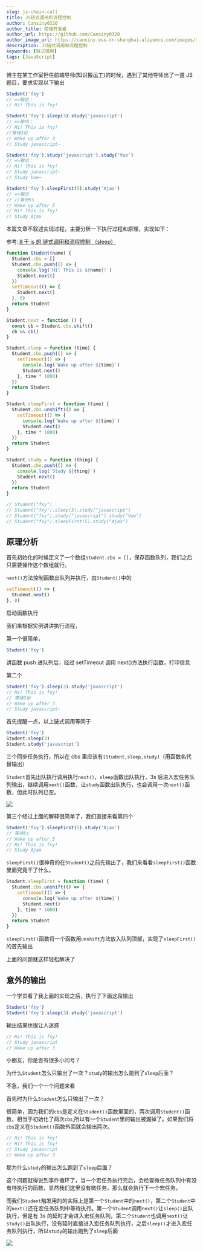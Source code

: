 ```yaml
---
slug: js-chain-call
title: JS链式调用和流程控制
author: Cansiny0320
author_title: 前端开发者
author_url: https://github.com/Cansiny0320
author_image_url: https://cansiny.oss-cn-shanghai.aliyuncs.com/images/1618298366420-logo.jpg
description: JS链式调用和流程控制
keywords: [链式调用]
tags: [JavaScript]
---
```


博主在某工作室担任前端导师(知识搬运工)的时候，遇到了其他导师出了一道 JS 题目，要求实现以下输出

<!--truncate-->

```js
Student('fxy')
// =>输出：
// Hi! This is fxy!

Student('fxy').sleep(3).study('javascript')
// =>输出：
// Hi! This is fxy!
//等待3秒
// Wake up after 3
// Study javascript~

Student('fxy').study('javascript').study('Vue')
// =>输出：
// Hi! This is fxy!
// Study javascript~
// Study Vue~

Student('fxy').sleepFirst(5).study('Ajax')
// =>输出
// //等待5s
// Wake up after 5
// Hi! This is fxy!
// Study Ajax
```

本篇文章不叙述实现过程，主要分析一下执行过程和原理，实现如下：

参考:[关于 js 的 链式调用和流程控制 （sleep）](https://blog.csdn.net/qq_37653449/article/details/83933724)

```js
function Student(name) {
  Student.cbs = []
  Student.cbs.push(() => {
    console.log(`Hi! This is ${name}!`)
    Student.next()
  })
  setTimeout(() => {
    Student.next()
  }, 0)
  return Student
}

Student.next = function () {
  const cb = Student.cbs.shift()
  cb && cb()
}

Student.sleep = function (time) {
  Student.cbs.push(() => {
    setTimeout(() => {
      console.log(`Wake up after ${time}`)
      Student.next()
    }, time * 1000)
  })
  return Student
}

Student.sleepFirst = function (time) {
  Student.cbs.unshift(() => {
    setTimeout(() => {
      console.log(`Wake up after ${time}`)
      Student.next()
    }, time * 1000)
  })
  return Student
}

Student.study = function (thing) {
  Student.cbs.push(() => {
    console.log(`Study ${thing}`)
    Student.next()
  })
  return Student
}

// Student("fxy")
// Student("fxy").sleep(3).study("javascript")
// Student("fxy").study("javascript").study("Vue")
// Student("fxy").sleepFirst(5).study("Ajax")
```

## 原理分析

首先初始化的时候定义了一个数组`Student.cbs = []`，保存函数队列，我们之后只需要操作这个数组就行。

`next()`方法控制函数出队列并执行，由`Student()`中的

```js
setTimeout(() => {
  Student.next()
}, 0)
```

启动函数执行

我们来根据实例讲讲执行流程，

第一个很简单，

```js
Student('fxy')
```

讲函数 push 进队列后，经过 setTimeout 调用 next()方法执行函数，打印信息

第二个

```js
Student('fxy').sleep(3).study('javascript')
// Hi! This is fxy!
// 等待3秒
// Wake up after 3
// Study javascript~
```

首先提醒一点，以上链式调用等同于

```js
Student('fxy')
Student.sleep(3)
Student.study('javascript')
```

三个同步任务执行，所以在 cbs 里应该有`[Student,sleep,study]`（用函数名代替输出）

`Student`首先出队执行调用执行`next()`，`sleep`函数出队执行，3s 后进入宏任务队列输出，继续调用`next()`函数，让`study`函数出队执行，也会调用一次`next()`函数，但此时队列已空。

![](https://cansiny.oss-cn-shanghai.aliyuncs.com/images/1618300395026.png)

第三个经过上面的解释很简单了，我们直接来看第四个

```js
Student('fxy').sleepFirst(5).study('Ajax')
// 等待5s
// Wake up after 5
// Hi! This is fxy!
// Study Ajax
```

`sleepFirst()`很神奇的在`Student()`之前先输出了，我们来看看`sleepFirst()`函数里面究竟干了什么。

```js
Student.sleepFirst = function (time) {
  Student.cbs.unshift(() => {
    setTimeout(() => {
      console.log(`Wake up after ${time}`)
      Student.next()
    }, time * 1000)
  })
  return Student
}
```

`sleepFirst()`函数将一个函数用`unshift`方法放入队列顶部，实现了`sleepFirst()`的首先输出

上面的问题就这样轻松解决了

## 意外的输出

一个学员看了我上面的实现之后，执行了下面这段输出

```js
Student('fxy')
Student('fxy').sleep(3).study('javascript')
```

输出结果也很让人迷惑

```js
// Hi! This is fxy!
// Study javascript
// Wake up after 3
```

小朋友，你是否有很多小问号？

为什么`Student`怎么只输出了一次？`study`的输出怎么跑到了`sleep`后面？

不急，我们一个一个问题来看

首先时为什么`Student`怎么只输出了一次？

很简单，因为我们的`cbs`是定义在`Student()`函数里面的，两次调用`Student()`函数，相当于初始化了两次`cbs`,所以有一个`Student`里的输出被漏掉了。如果我们将`cbs`定义在`Student()`函数外面就会输出两次。

```js
// Hi! This is fxy!
// Hi! This is fxy!
// Study javascript
// Wake up after 3
```

那为什么`study`的输出怎么跑到了`sleep`后面？

这个问题就得说到事件循环了，当一个宏任务执行完后，会检查微任务队列中有没有待执行的函数，显然我们这里没有微任务，那么就会执行下一个宏任务。

而我们`Student`触发用的的实际上是第一个`Student`中的`next()`，第二个`Student`中的`next()`还在宏任务队列中等待执行。第一个`Student`调用`next()`让`sleep()`出队执行，但是有 3s 的延时才会进入宏任务队列，第二个`Student`也调用`next()`让`study()`出队执行，没有延时直接进入宏任务队列执行，之后`sleep()`才进入宏任务队列执行，所以`study`的输出跑到了`sleep`后面

![](https://cansiny.oss-cn-shanghai.aliyuncs.com/images/1618306441269.png)
